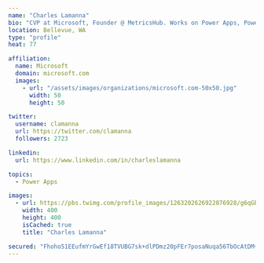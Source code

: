 ```yaml
---
name: "Charles Lamanna"
bio: "CVP at Microsoft, Founder @ MetricsHub. Works on Power Apps, Power Automate, Power Virtual Agent, Common Data Service and Dynamics 365."
location: Bellevue, WA
type: "profile"
heat: 77

affiliation:
  name: Microsoft
  domain: microsoft.com
  images:
    - url: "/assets/images/organizations/microsoft.com-50x50.jpg"
      width: 50
      height: 50

twitter:
  username: clamanna
  url: https://twitter.com/clamanna
  followers: 2723

linkedin:
  url: https://www.linkedin.com/in/charleslamanna

topics:
  - Power Apps

images:
  - url: https://pbs.twimg.com/profile_images/1263202626922876928/g6qGbHZ-_400x400.jpg
    width: 400
    height: 400
    isCached: true
    title: "Charles Lamanna"

secured: "Fhoho51EEufmYrGwEf18TVUBG7sk+dlPDmz20pFEr7posaNuqa56TbOcAtDM+stdqCI+ZrnH2rficuZN+RF4xYy0qgsGyyf6kmzEghxUrOV0zFKYV/fiqENebayhaYRYeQNqeWvIdeUqojOj3NrtFPE7ZZc9sotGZh8B9Y+pjYzf7lrRmubG72OcfcO3qz9DycomMUhvuEf7eKxVCLuJc4A9clAHPHFXeNWt65PZ7fW5ojYR5wj8lrrehpj0iXkMfJrQkxzVWgpujkdEv+4k5NphrcxffEwHgvkUyR/5ZvnRsPQ62DJGJoAKWRRDCm8N2SWqn3orWXhtCeaOWOoFHD/gxuw7kr3tz4oHDl3Oqsd836k4o2kpVMvzNBRHBSYCjL29sG4eq+TfqkcVDVZnaQfJ0BhP6JAdls6BD46U/ag=;idAIXslSIwL8kB3Ll8Ei1A=="
---
```


